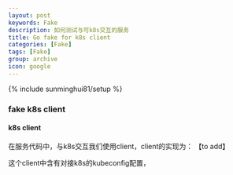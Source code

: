 ```yaml
---
layout: post
keywords: Fake
description: 如何测试与可k8s交互的服务
title: Go fake for k8s client
categories: [Fake]
tags: [Fake]
group: archive
icon: google
---
```

{% include sunminghui81/setup %}


### fake k8s client

#### k8s client

在服务代码中，与k8s交互我们使用client，client的实现为：
【to add】

这个client中含有对接k8s的kubeconfig配置，

